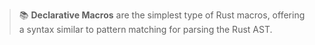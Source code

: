 > 📚 **Declarative Macros** are the simplest type of Rust macros, offering a syntax similar to pattern matching for parsing the Rust AST.


